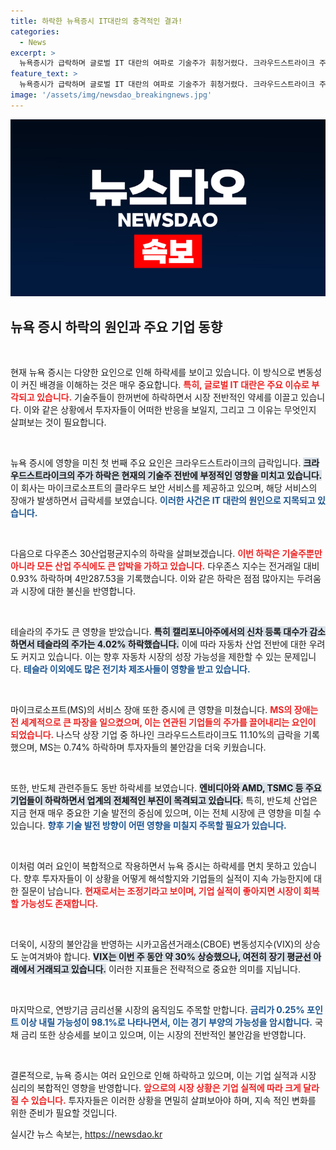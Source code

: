 ```yaml
---
title: 하락한 뉴욕증시 IT대란의 충격적인 결과!
categories:
  - News
excerpt: >
  뉴욕증시가 급락하며 글로벌 IT 대란의 여파로 기술주가 휘청거렸다. 크라우드스트라이크 주가는 11.10% 급락하고, 테슬라는 4.02% 하락하는 등 주요 기업들이 실적에 악영향을 받고 있다. 전문가들은 하락세가 차익 실현에 따른 조정일 뿐, 곧 회복될 것이라고 전망했다.
feature_text: >
  뉴욕증시가 급락하며 글로벌 IT 대란의 여파로 기술주가 휘청거렸다. 크라우드스트라이크 주가는 11.10% 급락하고, 테슬라는 4.02% 하락하는 등 주요 기업들이 실적에 악영향을 받고 있다. 전문가들은 하락세가 차익 실현에 따른 조정일 뿐, 곧 회복될 것이라고 전망했다.
image: '/assets/img/newsdao_breakingnews.jpg'
---
```


<p><img src="/assets/img/newsdao_breakingnews.jpg" alt="flaretime 속보" /></p>

<h2 data-ke-size="size26">뉴욕 증시 하락의 원인과 주요 기업 동향</h2>

<p data-ke-size="size16">&nbsp;</p>

<p>현재 뉴욕 증시는 다양한 요인으로 인해 하락세를 보이고 있습니다. 이 방식으로 변동성이 커진 배경을 이해하는 것은 매우 중요합니다. <b><span style="color: #ee2323;">특히, 글로벌 IT 대란은 주요 이슈로 부각되고 있습니다.</span></b> 기술주들이 한꺼번에 하락하면서 시장 전반적인 약세를 이끌고 있습니다. 이와 같은 상황에서 투자자들이 어떠한 반응을 보일지, 그리고 그 이유는 무엇인지 살펴보는 것이 필요합니다.</p>

<p data-ke-size="size16">&nbsp;</p>

<p>뉴욕 증시에 영향을 미친 첫 번째 주요 요인은 크라우드스트라이크의 급락입니다. <b><span style="background-color: #21538527;">크라우드스트라이크의 주가 하락은 현재의 기술주 전반에 부정적인 영향을 미치고 있습니다.</span></b> 이 회사는 마이크로소프트의 클라우드 보안 서비스를 제공하고 있으며, 해당 서비스의 장애가 발생하면서 급락세를 보였습니다. <b><span style="color: #1a5490;">이러한 사건은 IT 대란의 원인으로 지목되고 있습니다.</span></b></p>

<p data-ke-size="size16">&nbsp;</p>

<p>다음으로 다우존스 30산업평균지수의 하락을 살펴보겠습니다. <b><span style="color: #ee2323;">이번 하락은 기술주뿐만 아니라 모든 산업 주식에도 큰 압박을 가하고 있습니다.</span></b> 다우존스 지수는 전거래일 대비 0.93% 하락하며 4만287.53을 기록했습니다. 이와 같은 하락은 점점 많아지는 두려움과 시장에 대한 불신을 반영합니다.</p>

<p data-ke-size="size16">&nbsp;</p>

<p>테슬라의 주가도 큰 영향을 받았습니다. <b><span style="background-color: #21538527;">특히 캘리포니아주에서의 신차 등록 대수가 감소하면서 테슬라의 주가는 4.02% 하락했습니다.</span></b> 이에 따라 자동차 산업 전반에 대한 우려도 커지고 있습니다. 이는 향후 자동차 시장의 성장 가능성을 제한할 수 있는 문제입니다. <b><span style="color: #1a5490;">테슬라 이외에도 많은 전기차 제조사들이 영향을 받고 있습니다.</span></b></p>

<p data-ke-size="size16">&nbsp;</p>

<p>마이크로소프트(MS)의 서비스 장애 또한 증시에 큰 영향을 미쳤습니다. <b><span style="color: #ee2323;">MS의 장애는 전 세계적으로 큰 파장을 일으켰으며, 이는 연관된 기업들의 주가를 끌어내리는 요인이 되었습니다.</span></b> 나스닥 상장 기업 중 하나인 크라우드스트라이크도 11.10%의 급락을 기록했으며, MS는 0.74% 하락하며 투자자들의 불안감을 더욱 키웠습니다.</p>

<p data-ke-size="size16">&nbsp;</p>

<p>또한, 반도체 관련주들도 동반 하락세를 보였습니다. <b><span style="background-color: #21538527;">엔비디아와 AMD, TSMC 등 주요 기업들이 하락하면서 업계의 전체적인 부진이 목격되고 있습니다.</span></b> 특히, 반도체 산업은 지금 현재 매우 중요한 기술 발전의 중심에 있으며, 이는 전체 시장에 큰 영향을 미칠 수 있습니다. <b><span style="color: #1a5490;">향후 기술 발전 방향이 어떤 영향을 미칠지 주목할 필요가 있습니다.</span></b></p>

<p data-ke-size="size16">&nbsp;</p>

<p>이처럼 여러 요인이 복합적으로 작용하면서 뉴욕 증시는 하락세를 면치 못하고 있습니다. 향후 투자자들이 이 상황을 어떻게 해석할지와 기업들의 실적이 지속 가능한지에 대한 질문이 남습니다. <b><span style="color: #ee2323;">현재로서는 조정기라고 보이며, 기업 실적이 좋아지면 시장이 회복할 가능성도 존재합니다.</span></b> </p>

<p data-ke-size="size16">&nbsp;</p>

<p>더욱이, 시장의 불안감을 반영하는 시카고옵션거래소(CBOE) 변동성지수(VIX)의 상승도 눈여겨봐야 합니다. <b><span style="background-color: #21538527;">VIX는 이번 주 동안 약 30% 상승했으나, 여전히 장기 평균선 아래에서 거래되고 있습니다.</span></b> 이러한 지표들은 전략적으로 중요한 의미를 지닙니다.</p>

<p data-ke-size="size16">&nbsp;</p>

<p>마지막으로, 연방기금 금리선물 시장의 움직임도 주목할 만합니다. <b><span style="color: #1a5490;">금리가 0.25% 포인트 이상 내릴 가능성이 98.1%로 나타나면서, 이는 경기 부양의 가능성을 암시합니다.</span></b> 국채 금리 또한 상승세를 보이고 있으며, 이는 시장의 전반적인 불안감을 반영합니다. </p>

<p data-ke-size="size16">&nbsp;</p>

<p>결론적으로, 뉴욕 증시는 여러 요인으로 인해 하락하고 있으며, 이는 기업 실적과 시장 심리의 복합적인 영향을 반영합니다. <b><span style="color: #ee2323;">앞으로의 시장 상황은 기업 실적에 따라 크게 달라질 수 있습니다.</span></b> 투자자들은 이러한 상황을 면밀히 살펴보아야 하며, 지속 적인 변화를 위한 준비가 필요할 것입니다.</p>
실시간 뉴스 속보는, <a href="https://newsdao.kr" rel="dofollow">https://newsdao.kr</a>


